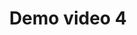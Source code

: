 ---
title: Demo video 4
thumbnail: /assets/images/5.jpg
category: code
duration: 01:00:50
video_link: ""
---